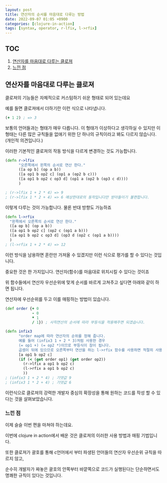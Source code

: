```yaml
---
layout: post
title: 연산자의 순서를 마음대로 다루는 방법
date: 2022-09-07 01:05 +0900
categories: [clojure-in-action]
tags: [syntax, operator, r-lfix, l->rfix]
---
```


TOC
---
1. [연산자를 마음대로 다루는 클로져](#연산자를-마음대로-다루는-클로져)
2. [느낀 점](#느낀-점)



## 연산자를 마음대로 다루는 클로져 

클로져의 기능들은 자체적으로 커스텀하기 쉬운 형태로 되어 있는데요

예를 들면 클로져에서 더하기란 이런 식으로 나타냅니다.

```clojure
(+ 1 2) ; => 3
```

보통의 언어들과는 형태가 매우 다릅니다.
이 형태가 이상하다고 생각하실 수 있지만 이 형태는 다른 많은 규칙들을 없애기 위한
단 하나의 규칙이라고 봐도 다르지 않습니다. (개인적 의견입니다.)


이러한 기본적인 클로져의 작동 방식을 다르게 변경하는 것도 가능합니다.
```clojure
(defn r->lfix
      "오른쪽에서 왼쪽의 순서로 연산 한다."
      ([a op b] (op a b))
      ([a op1 b op2 c] (op1 a (op2 b c)))
      ([a op1 b op2 c op3 d] (op1 a (op2 b (op3 c d))))
      )

; (r->lfix 1 + 2 * 4) => 9
; (r->lfix 1 * 2 + 4) => 6 예상한대로의 동작입니다만 받아들이기 불편합니다.
```

이렇게 다루는 것이 가능합니다.
물론 반대 방향도 가능하죠

```clojure
(defn l->rfix
  "왼쪽에서 오른쪽의 순서로 연산 한다."
  ([a op b] (op a b))
  ([a op1 b op2 c] (op2 c (op1 a b)))
  ([a op1 b op2 c op3 d] (op3 d (op2 c (op1 a b))))
  )
; (l->rfix 1 + 2 * 4) => 12
```

이런 방식을 남용하면 혼란만 가져올 수 있겠지만 
이런 식으로 평가를 할 수 있다는 것입니다.

중요한 것은 한 가지입니다. 연산자(함수)를 마음대로 위치시킬 수 있다는 것이죠

위 함수들에서 연산자 우선순위에 맞게 순서를 바르게 고쳐주고 싶다면 아래와 같이 하면 됩니다.


연산자에 우선순위를 두고 이를 매핑하는 방법이 있습니다.

```clojure
(def order {+ 0
            - 0
            * 1
            / 1}) ; 사칙연산의 순서에 따라 부등식을 적용해주면 되겠습니다.

(defn infix3
      "order map에 따라 연산자의 순위를 정해 줍니다.
      예를 들어 (infix3 1 + 2 * 3)처럼 사용한 경우
      (= op1 +) (= op2 *)이므로 부등식이 참이 됩니다.
      곱셈이 뒤에 있으므로 오른쪽부터 연산을 하는 l->rfix 함수를 사용하면 적절히 사용가능합니다."
      [a op1 b op2 c]
      (if (< (get order op1) (get order op2))
        (r->lfix a op1 b op2 c)
        (l->rfix a op1 b op2 c)
        ))
; (infix3 1 + 2 * 4) ; 기댓값 9
; (infix3 1 * 2 + 4) ; 기댓값 6
```

이런식으로 클로져의 강력한 개발자 중심의 확장성을 통해 원하는 코드를 작성 할 수 있다는 것을 살펴보았습니다.



### 느낀 점
이제 슬슬 이번 편을 마쳐야 하는데요.

이번에 clojure in action에서 배운 것은 클로져의 이러한 사용 방법과 매핑 기법입니다.


또한 클로져가 괄호를 통해 c언어에서 부터 파생된 언어들의 연산자 우선순위 규칙을 따르지 않고,


순수히 개발자가 짜놓은 괄호의 안쪽부터 바깥쪽으로 코드가 실행된다는 단순하면서도 명쾌한 규칙이
 있다는 것입니다.




